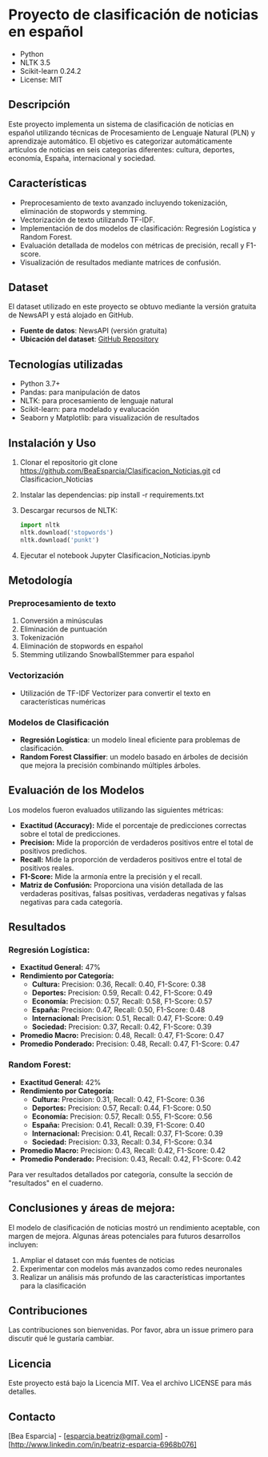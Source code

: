 # Proyecto de clasificación de noticias en español

- Python
- NLTK 3.5
- Scikit-learn 0.24.2
- License: MIT

## Descripción

Este proyecto implementa un sistema de clasificación de noticias en español utilizando técnicas de Procesamiento de Lenguaje Natural (PLN) y aprendizaje automático. El objetivo es categorizar automáticamente artículos de noticias en seis categorías diferentes: cultura, deportes, economía, España, internacional y sociedad.

## Características

- Preprocesamiento de texto avanzado incluyendo tokenización, eliminación de stopwords y stemming.
- Vectorización de texto utilizando TF-IDF.
- Implementación de dos modelos de clasificación: Regresión Logística y Random Forest.
- Evaluación detallada de modelos con métricas de precisión, recall y F1-score.
- Visualización de resultados mediante matrices de confusión.

## Dataset

El dataset utilizado en este proyecto se obtuvo mediante la versión gratuita de NewsAPI y está alojado en GitHub.

- **Fuente de datos**: NewsAPI (versión gratuita)
- **Ubicación del dataset**: [GitHub Repository](https://github.com/BeaEsparcia/Clasificacion_Noticias)

## Tecnologías utilizadas

- Python 3.7+
- Pandas: para manipulación de datos
- NLTK: para procesamiento de lenguaje natural
- Scikit-learn: para modelado y evalucación
- Seaborn y Matplotlib: para visualización de resultados

## Instalación y Uso

1. Clonar el repositorio
   git clone https://github.com/BeaEsparcia/Clasificacion_Noticias.git
cd Clasificacion_Noticias

3. Instalar las dependencias:
   pip install -r requirements.txt
   
4. Descargar recursos de NLTK:
   ```Python
   import nltk
   nltk.download('stopwords')
   nltk.download('punkt')   
   
5. Ejecutar el notebook Jupyter Clasificacion_Noticias.ipynb


## Metodología

### Preprocesamiento de texto
1. Conversión a minúsculas
2. Eliminación de puntuación
3. Tokenización
4. Eliminación de stopwords en español
5. Stemming utilizando SnowballStemmer para español

### Vectorización
- Utilización de TF-IDF Vectorizer para convertir el texto en características numéricas

### Modelos de Clasificación
- **Regresión Logística**: un modelo lineal eficiente para problemas de clasificación.
- **Random Forest Classifier**: un modelo basado en árboles de decisión que mejora la precisión combinando múltiples árboles.

## Evaluación de los Modelos

Los modelos fueron evaluados utilizando las siguientes métricas:

- **Exactitud (Accuracy):** Mide el porcentaje de predicciones correctas sobre el total de predicciones.
- **Precision:** Mide la proporción de verdaderos positivos entre el total de positivos predichos.
- **Recall:** Mide la proporción de verdaderos positivos entre el total de positivos reales.
- **F1-Score:** Mide la armonía entre la precisión y el recall.
- **Matriz de Confusión:** Proporciona una visión detallada de las verdaderas positivas, falsas positivas, verdaderas negativas y falsas negativas para cada categoría.

## Resultados
### Regresión Logística:
- **Exactitud General:** 47%
- **Rendimiento por Categoría:**
  - **Cultura:** Precision: 0.36, Recall: 0.40, F1-Score: 0.38
  - **Deportes:** Precision: 0.59, Recall: 0.42, F1-Score: 0.49
  - **Economía:** Precision: 0.57, Recall: 0.58, F1-Score: 0.57
  - **España:** Precision: 0.47, Recall: 0.50, F1-Score: 0.48
  - **Internacional:** Precision: 0.51, Recall: 0.47, F1-Score: 0.49
  - **Sociedad:** Precision: 0.37, Recall: 0.42, F1-Score: 0.39
- **Promedio Macro:** Precision: 0.48, Recall: 0.47, F1-Score: 0.47
- **Promedio Ponderado:** Precision: 0.48, Recall: 0.47, F1-Score: 0.47

### Random Forest:
- **Exactitud General:** 42%
- **Rendimiento por Categoría:**
  - **Cultura:** Precision: 0.31, Recall: 0.42, F1-Score: 0.36
  - **Deportes:** Precision: 0.57, Recall: 0.44, F1-Score: 0.50
  - **Economía:** Precision: 0.57, Recall: 0.55, F1-Score: 0.56
  - **España:** Precision: 0.41, Recall: 0.39, F1-Score: 0.40
  - **Internacional:** Precision: 0.41, Recall: 0.37, F1-Score: 0.39
  - **Sociedad:** Precision: 0.33, Recall: 0.34, F1-Score: 0.34
- **Promedio Macro:** Precision: 0.43, Recall: 0.42, F1-Score: 0.42
- **Promedio Ponderado:** Precision: 0.43, Recall: 0.42, F1-Score: 0.42

Para ver resultados detallados por categoría, consulte la sección de "resultados" en el cuaderno.

## Conclusiones y áreas de mejora: 

El modelo de clasificación de noticias mostró un rendimiento aceptable, con margen de mejora. Algunas áreas potenciales para futuros desarrollos incluyen:

1. Ampliar el dataset con más fuentes de noticias
2. Experimentar con modelos más avanzados como redes neuronales
3. Realizar un análisis más profundo de las características importantes para la clasificación

## Contribuciones

Las contribuciones son bienvenidas. Por favor, abra un issue primero para discutir qué le gustaría cambiar.

## Licencia

Este proyecto está bajo la Licencia MIT. Vea el archivo LICENSE para más detalles.

## Contacto

[Bea Esparcia] - [esparcia.beatriz@gmail.com] - [http://www.linkedin.com/in/beatriz-esparcia-6968b076]

   

  

